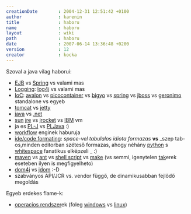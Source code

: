 ```yaml
---
creationDate        : 2004-12-31 12:51:42 +0100 
author              : karenin 
title               : haboru 
name                : haboru 
layout              : wiki 
path                : haboru 
date                : 2007-06-14 13:36:48 +0200 
version             : 12 
creator             : kocka 
---
```

Szoval a java vilag haborui:

*   [EJB](EJB.html) vs [Spring](spring.html) vs valami mas
*   [Logging](Logging.html): [log4j](log4j.html) vs valami mas
*   [IoC](ioc.html): [avalon](avalon.html) vs [picocontainer](picocontainer.html) vs [bigyo](bigyo.html) vs [spring](spring.html) vs [jboss](jboss.html) vs [geronimo](geronimo.html) standalone vs egyeb
*   [tomcat](tomcat.html) vs [jetty](jetty.html)
*   [java](java.html) vs [.net](.net.html)
*   [sun](Sun.html) [jre](JRE.html) vs [jrocket](jrocket.html) vs [IBM](IBM.html) vm
*   ja es [PL-J](PL-J.html) vs [PLJava](pljava.html) :)
*   [workflow](workflow.html) enginek haburuja
*   [ide/code formating](ide/code%20formating.html): _space-vel tabulalos idiota formazas_ __vs__ _szep tab-os,minden editorban széteső formazas, ahogy néhány [python](python.html) s [whitespace](Missing.html) fanatikus elképzeli _ :)
*   [maven](maven.html) vs [ant](ant.html) vs [shell script](Missing.html) vs [make](Missing.html) (vs semmi, igenytelen [tak](tak.html)erek eseteben ilyen is megfigyelheto)
*   [dom4j](dom4j.html) vs [jdom](jdom.html) :-D
*   szabványos API/JCR vs. vendor függő, de dinamikusabban fejlődő megoldás

Egyeb erdekes flame-k:

*   [operacios rendszer](Operacios%20rendszer.html)ek (foleg [windows](Windows.html) vs [linux](Linux.html))
